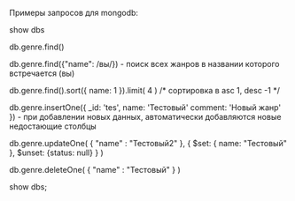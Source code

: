 Примеры запросов для mongodb:

show dbs

db.genre.find()

db.genre.find({"name": /вы/}) - поиск всех жанров в названии которого встречается (вы)

db.genre.find().sort({ name: 1 }).limit( 4 ) /* сортировка в asc 1, desc -1 */

db.genre.insertOne({
_id: 'tes',
name: 'Тестовый'
comment: 'Новый жанр'
}) - при добавлении новых данных, автоматически добавляются новые недостающие столбцы

db.genre.updateOne(
{ "name" : "Тестовый2" },
{ $set: { name: "Тестовый" }, $unset: {status: null} }
)

db.genre.deleteOne(
{ "name" : "Тестовый" }
)




show dbs;